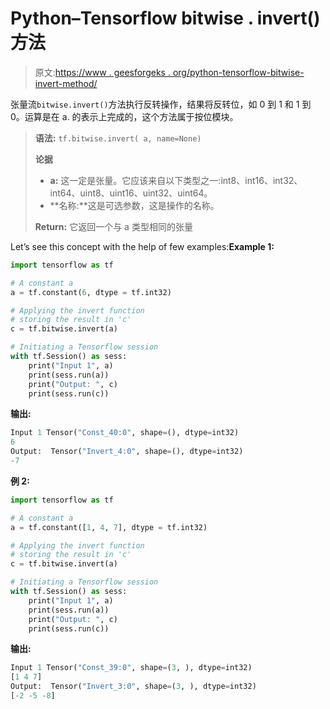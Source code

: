 # Python–Tensorflow bitwise . invert()方法

> 原文:[https://www . geesforgeks . org/python-tensorflow-bitwise-invert-method/](https://www.geeksforgeeks.org/python-tensorflow-bitwise-invert-method/)

张量流`bitwise.invert()`方法执行反转操作，结果将反转位，如 0 到 1 和 1 到 0。运算是在 a.
的表示上完成的，这个方法属于按位模块。

> **语法:** `tf.bitwise.invert( a, name=None)`
> 
> **论据**
> 
> *   **a:** 这一定是张量。它应该来自以下类型之一:int8、int16、int32、int64、uint8、uint16、uint32、uint64。
> *   **名称:**这是可选参数，这是操作的名称。
> 
> **Return:** 它返回一个与 a 类型相同的张量

Let’s see this concept with the help of few examples:**Example 1:**

```py
import tensorflow as tf 

# A constant a 
a = tf.constant(6, dtype = tf.int32)  

# Applying the invert function 
# storing the result in 'c' 
c = tf.bitwise.invert(a) 

# Initiating a Tensorflow session 
with tf.Session() as sess:
    print("Input 1", a)
    print(sess.run(a))
    print("Output: ", c)
    print(sess.run(c))
```

**输出:**

```py
Input 1 Tensor("Const_40:0", shape=(), dtype=int32)
6
Output:  Tensor("Invert_4:0", shape=(), dtype=int32)
-7

```

**例 2:**

```py
import tensorflow as tf 

# A constant a 
a = tf.constant([1, 4, 7], dtype = tf.int32)  

# Applying the invert function 
# storing the result in 'c' 
c = tf.bitwise.invert(a) 

# Initiating a Tensorflow session 
with tf.Session() as sess:
    print("Input 1", a)
    print(sess.run(a))
    print("Output: ", c)
    print(sess.run(c))
```

**输出:**

```py
Input 1 Tensor("Const_39:0", shape=(3, ), dtype=int32)
[1 4 7]
Output:  Tensor("Invert_3:0", shape=(3, ), dtype=int32)
[-2 -5 -8]

```